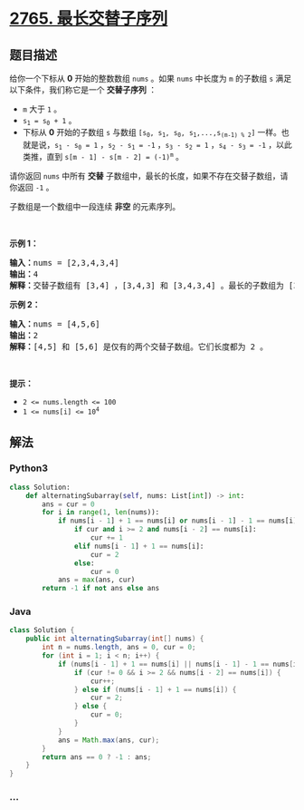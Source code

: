 # [2765. 最长交替子序列](https://leetcode-cn.com/problems/longest-alternating-subarray)

## 题目描述

<!-- 这里写题目描述 -->

<p>给你一个下标从 <strong>0</strong>&nbsp;开始的整数数组&nbsp;<code>nums</code>&nbsp;。如果 <code>nums</code>&nbsp;中长度为&nbsp;<code>m</code>&nbsp;的子数组&nbsp;<code>s</code>&nbsp;满足以下条件，我们称它是一个 <strong>交替子序列</strong> ：</p>

<ul>
	<li><code>m</code>&nbsp;大于&nbsp;<code>1</code>&nbsp;。</li>
	<li><code>s<sub>1</sub> = s<sub>0</sub> + 1</code>&nbsp;。</li>
	<li>下标从 <strong>0</strong> 开始的子数组&nbsp;<code>s</code>&nbsp;与数组&nbsp;<code>[s<sub>0</sub>, s<sub>1</sub>, s<sub>0</sub>, s<sub>1</sub>,...,s<sub>(m-1) % 2</sub>]</code>&nbsp;一样。也就是说，<code>s<sub>1</sub> - s<sub>0</sub> = 1</code>&nbsp;，<code>s<sub>2</sub> - s<sub>1</sub> = -1</code>&nbsp;，<code>s<sub>3</sub> - s<sub>2</sub> = 1</code>&nbsp;，<code>s<sub>4</sub> - s<sub>3</sub> = -1</code>&nbsp;，以此类推，直到&nbsp;<code>s[m - 1] - s[m - 2] = (-1)<sup>m</sup></code>&nbsp;。</li>
</ul>

<p>请你返回 <code>nums</code>&nbsp;中所有 <strong>交替</strong>&nbsp;子数组中，最长的长度，如果不存在交替子数组，请你返回 <code>-1</code>&nbsp;。</p>

<p>子数组是一个数组中一段连续 <strong>非空</strong>&nbsp;的元素序列。</p>

<p>&nbsp;</p>

<p><strong>示例 1：</strong></p>

<pre>
<b>输入：</b>nums = [2,3,4,3,4]
<b>输出：</b>4
<b>解释：</b>交替子数组有 [3,4] ，[3,4,3] 和 [3,4,3,4] 。最长的子数组为 [3,4,3,4] ，长度为4 。
</pre>

<p><strong>示例 2：</strong></p>

<pre>
<b>输入：</b>nums = [4,5,6]
<b>输出：</b>2
<strong>解释：</strong>[4,5] 和 [5,6] 是仅有的两个交替子数组。它们长度都为 2 。
</pre>

<p>&nbsp;</p>

<p><strong>提示：</strong></p>

<ul>
	<li><code>2 &lt;= nums.length &lt;= 100</code></li>
	<li><code>1 &lt;= nums[i] &lt;= 10<sup>4</sup></code></li>
</ul>


## 解法

<!-- 这里可写通用的实现逻辑 -->

<!-- tabs:start -->

### **Python3**

<!-- 这里可写当前语言的特殊实现逻辑 -->

```python
class Solution:
    def alternatingSubarray(self, nums: List[int]) -> int:
        ans = cur = 0
        for i in range(1, len(nums)):
            if nums[i - 1] + 1 == nums[i] or nums[i - 1] - 1 == nums[i]:
                if cur and i >= 2 and nums[i - 2] == nums[i]:
                    cur += 1
                elif nums[i - 1] + 1 == nums[i]:
                    cur = 2
                else:
                    cur = 0
            ans = max(ans, cur)
        return -1 if not ans else ans
```

### **Java**

<!-- 这里可写当前语言的特殊实现逻辑 -->

```java
class Solution {
    public int alternatingSubarray(int[] nums) {
        int n = nums.length, ans = 0, cur = 0;
        for (int i = 1; i < n; i++) {
            if (nums[i - 1] + 1 == nums[i] || nums[i - 1] - 1 == nums[i]) {
                if (cur != 0 && i >= 2 && nums[i - 2] == nums[i]) {
                    cur++;
                } else if (nums[i - 1] + 1 == nums[i]) {
                    cur = 2;
                } else {
                    cur = 0;
                }
            }
            ans = Math.max(ans, cur);
        }
        return ans == 0 ? -1 : ans;
    }
}
```

### **...**

```

```

<!-- tabs:end -->
